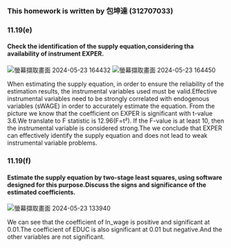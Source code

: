 ### This homework is written by 包坤達 (312707033)
### 11.19(e)
#### Check the identification of the supply equation,considering tha availability of instrument EXPER.
![螢幕擷取畫面 2024-05-23 164432](https://github.com/HWTeng-Course/202402-Financial-Econometrics/assets/162653388/e77a3fe8-03a0-4053-8bd7-12aa17da6801)
![螢幕擷取畫面 2024-05-23 164450](https://github.com/HWTeng-Course/202402-Financial-Econometrics/assets/162653388/cb8db338-51ed-4ec0-a9af-f80ccf32d09a)

When estimating the supply equation, in order to ensure the reliability of the estimation results, the instrumental variables used must be valid.Effective instrumental variables need to be strongly correlated with endogenous variables (sWAGE) in order to accurately estimate the equation.
From the picture we know that the coefficient on EXPER is
significant with t-value 3.6.We translate to F statistic is 12.96(F=t²).
If the F-value is at least 10, then the instrumental variable is considered strong.The we conclude that EXPER can effectively identify the supply equation and does not lead to weak instrumental variable problems.


### 11.19(f)
#### Estimate the supply equation by two-stage least squares, using software designed for this purpose.Discuss the signs and significance of the estimated coefficients.

![螢幕擷取畫面 2024-05-23 133940](https://github.com/HWTeng-Course/202402-Financial-Econometrics/assets/162653388/04856793-297c-454a-b08b-ea4725183b02)

We can see that the coefficient of  ln_wage is positive and significant at 0.01.The coefficient of EDUC is also significant at 0.01 but negative.And the other variables are not significant.

